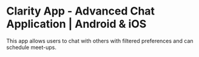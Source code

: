 # Clarity App - Advanced Chat Application | Android & iOS
This app allows users to chat with others with filtered preferences and can schedule meet-ups.
